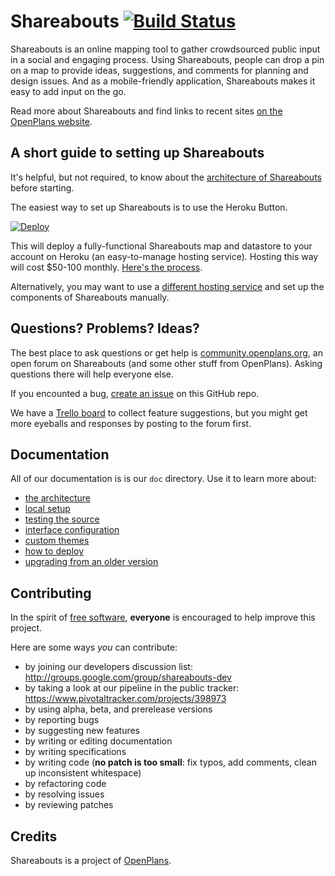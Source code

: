 Shareabouts [![Build Status](https://secure.travis-ci.org/openplans/shareabouts.png)](http://travis-ci.org/openplans/shareabouts)
===========

Shareabouts is an online mapping tool to gather crowdsourced public input in a social and engaging process. Using Shareabouts, people can drop a pin on a map to provide ideas, suggestions, and comments for planning and design issues. And as a mobile-friendly application, Shareabouts makes it easy to add input on the go.

Read more about Shareabouts and find links to recent sites [on the OpenPlans website](http://openplans.org/shareabouts/).


A short guide to setting up Shareabouts
-----------

It's helpful, but not required, to know about the [architecture of Shareabouts](https://github.com/openplans/shareabouts/blob/master/doc/ARCHITECTURE.md) before starting.

<a name="heroku-button"></a>The easiest way to set up Shareabouts is to use the Heroku Button.

[![Deploy](https://www.herokucdn.com/deploy/button.png)](https://heroku.com/deploy)

This will deploy a fully-functional Shareabouts map and datastore to your account on Heroku (an easy-to-manage hosting service). Hosting this way will cost $50-100 monthly. [Here's the process](https://github.com/openplans/shareabouts/blob/master/doc/HEROKU_BUTTON.md).

Alternatively, you may want to use a [different hosting service](https://github.com/openplans/shareabouts/blob/master/doc/DEPLOY.md) and set up the components of Shareabouts manually.


Questions? Problems? Ideas? 
--------------------

The best place to ask questions or get help is [community.openplans.org](http://community.openplans.org), an open forum on Shareabouts (and some other stuff from OpenPlans). Asking questions there will help everyone else.

If you encounted a bug, [create an issue](https://github.com/openplans/shareabouts/issues) on this GitHub repo.

We have a [Trello board](https://trello.com/b/94MT3WRQ/openplans-roadmap) to collect feature suggestions, but you might get more eyeballs and responses by posting to the forum first.


Documentation
-------------
All of our documentation is is our `doc` directory. Use it to learn more about:
* [the architecture](https://github.com/openplans/shareabouts/blob/master/doc/ARCHITECTURE.md)
* [local setup](https://github.com/openplans/shareabouts/blob/master/doc/README.md)
* [testing the source](https://github.com/openplans/shareabouts/blob/master/doc/TESTING.md)
* [interface configuration](https://github.com/openplans/shareabouts/blob/master/doc/CONFIG.md)
* [custom themes](https://github.com/openplans/shareabouts/blob/master/doc/CUSTOM_THEME.md)
* [how to deploy](https://github.com/openplans/shareabouts/blob/master/doc/DEPLOY.md)
* [upgrading from an older version](https://github.com/openplans/shareabouts/blob/master/doc/UPGRADE.md)

Contributing
------------
In the spirit of [free software](http://www.fsf.org/licensing/essays/free-sw.html), **everyone** is encouraged to help improve this project.

Here are some ways *you* can contribute:

* by joining our developers discussion list: http://groups.google.com/group/shareabouts-dev
* by taking a look at our pipeline in the public tracker: https://www.pivotaltracker.com/projects/398973
* by using alpha, beta, and prerelease versions
* by reporting bugs
* by suggesting new features
* by writing or editing documentation
* by writing specifications
* by writing code (**no patch is too small**: fix typos, add comments, clean up inconsistent whitespace)
* by refactoring code
* by resolving issues
* by reviewing patches

Credits
-------------
Shareabouts is a project of [OpenPlans](http://openplans.org).

